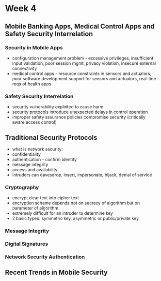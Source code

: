 # Week 4
## Mobile Banking Apps, Medical Control Apps and Safety Security Interrelation
### Security in Mobile Apps
* configuration management problem - excessive privileges, insufficient input validation, poor session mgmt, privacy violation, insecure external connectivity
* medical control apps - resource constraints in sensors and actuators, poor software development support for sensors and actuators, real-tine reqs of health apps
### Safety Security Interrelation
* security vulnerability exploited to cause harm
* security protocols introduce unexpected delays in control operation
* improper safety assurance policies compromise security (critically aware access control)
## Traditional Security Protocols
* what is network security:
* confidentiality
* authentication - confirm identity
* message integrity
* access and availability
* Intruders can eavesdrop, insert, impersonate, hijack, denial of service
### Cryptography
* encrypt clear text into cipher text
* encryption scheme depends not on secrecy of algorithm but on parameter of algorithm
* extremely difficult for an intruder to determine key
* 2 basic types: symmetric key, asymmetric or public/private key
### Message Integrity
### Digital Signatures
### Network Security Authentication
###
## Recent Trends in Mobile Security
